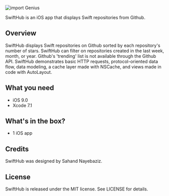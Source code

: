 ![import Genius](https://www.dropbox.com/s/w7ga70d9gt9a7d3/swifthub%20header.png?dl=1)

SwiftHub is an iOS app that displays Swift repositories from Github.

## Overview

SwiftHub displays Swift repositories on Github sorted by each repository's number of stars. SwiftHub can filter on repositories created in the last week, month, or year. Github's 'trending' list is not available through the Github API. SwiftHub demonstrates basic HTTP requests, protocol-oriented data flow, data modeling, a cache layer made with NSCache, and views made in code with AutoLayout.

## What you need

- iOS 9.0
- Xcode 7.1

## What's in the box?

- 1 iOS app

## Credits

SwiftHub was designed by Sahand Nayebaziz.

## License

SwiftHub is released under the MIT license. See LICENSE for details.
